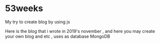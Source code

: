 # 53weeks
My try to create blog by using js
 
 
 Here is the blog that i wrote in 2019's november , and here you may create your own blog and etc , uses as database MongoDB 
